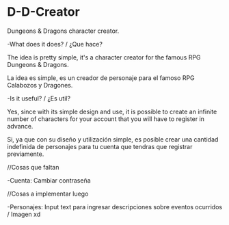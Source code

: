 # D-D-Creator
Dungeons &amp; Dragons character creator.


-What does it does? / ¿Que hace?

The idea is pretty simple, it's a character creator for the famous RPG Dungeons &amp; Dragons.

La idea es simple, es un creador de personaje para el famoso RPG Calabozos y Dragones.


-Is it useful? / ¿Es util?

Yes, since with its simple design and use, it is possible to create an infinite number of characters 
for your account that you will have to register in advance.

Si, ya que con su diseño y utilización simple, es posible crear una cantidad indefinida 
de personajes para tu cuenta que tendras que registrar previamente.

//Cosas que faltan

-Cuenta: Cambiar contraseña

//Cosas a implementar luego

-Personajes: Input text para ingresar descripciones sobre eventos ocurridos / Imagen xd

